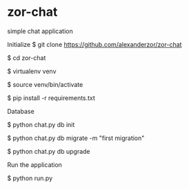 # zor-chat
simple chat application

Initialize
$ git clone https://github.com/alexanderzor/zor-chat

$ cd zor-chat

$ virtualenv venv

$ source venv/bin/activate

$ pip install -r requirements.txt

Database

$ python chat.py db init

$ python chat.py db migrate -m "first migration"

$ python chat.py db upgrade

Run the application

$ python run.py
